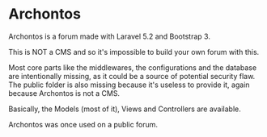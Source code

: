 # Archontos
Archontos is a forum made with Laravel 5.2 and Bootstrap 3.

This is NOT a CMS and so it's impossible to build your own forum with this.

Most core parts like the middlewares, the configurations and the database are intentionally missing, as it could be a source of potential security flaw. The public folder is also missing because it's useless to provide it, again because Archontos is not a CMS.

Basically, the Models (most of it), Views and Controllers are available.

Archontos was once used on a public forum.
